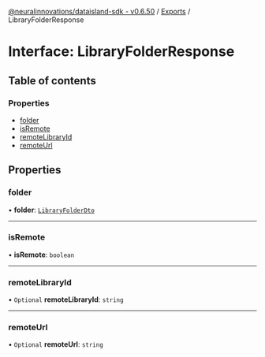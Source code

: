 [@neuralinnovations/dataisland-sdk - v0.6.50](../../README.md) / [Exports](../modules.md) / LibraryFolderResponse

# Interface: LibraryFolderResponse

## Table of contents

### Properties

- [folder](LibraryFolderResponse.md#folder)
- [isRemote](LibraryFolderResponse.md#isremote)
- [remoteLibraryId](LibraryFolderResponse.md#remotelibraryid)
- [remoteUrl](LibraryFolderResponse.md#remoteurl)

## Properties

### folder

• **folder**: [`LibraryFolderDto`](LibraryFolderDto.md)

___

### isRemote

• **isRemote**: `boolean`

___

### remoteLibraryId

• `Optional` **remoteLibraryId**: `string`

___

### remoteUrl

• `Optional` **remoteUrl**: `string`
